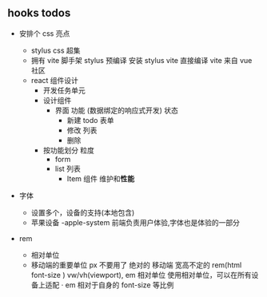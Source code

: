 ## hooks todos

- 安排个 css 亮点

  - stylus
    css 超集
  - 拥有 vite 脚手架
    stylus 预编译 安装 stylus vite 直接编译
    vite 来自 vue 社区
  - react 组件设计
    - 开发任务单元
    - 设计组件
      - 界面 功能 (数据绑定的响应式开发) 状态
        - 新建 todo 表单
        - 修改 列表
        - 删除
    - 按功能划分 粒度
      - form
      - list 列表
        - Item 组件 维护和**性能**

- 字体
  - 设置多个，设备的支持(本地包含)
  - 苹果设备 -apple-system 前端负责用户体验,字体也是体验的一部分
- rem
  - 相对单位
  - 移动端的重要单位 px 不要用了 绝对的
    移动端 宽高不定的 rem(html font-size ) vw/vh(viewport), em 相对单位
    使用相对单位，可以在所有设备上适配 ·
    em 相对于自身的 font-size 等比例
